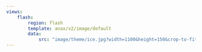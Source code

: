 ```yaml
---
views:
    flash:
        region: flash
        template: anax/v2/image/default
        data:
            src: "image/theme/ice.jpg?width=1100&height=150&crop-to-fit&area=0,0,10,0"
---
```

